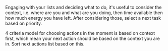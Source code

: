 Engaging with your lists and deciding what to do, it's useful to consider the context, i.e. where are you and what are you doing, then time available then how much energy you have left. After considering those, select a next task based on priority.

4 criteria model for choosing actions in the moment is based on context first, which mean your next action should be based on the context you are in. Sort next actions list based on this.